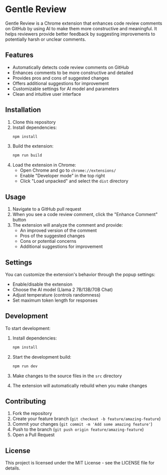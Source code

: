 # Gentle Review

Gentle Review is a Chrome extension that enhances code review comments on GitHub by using AI to make them more constructive and meaningful. It helps reviewers provide better feedback by suggesting improvements to potentially harsh or unclear comments.

## Features

- Automatically detects code review comments on GitHub
- Enhances comments to be more constructive and detailed
- Provides pros and cons of suggested changes
- Offers additional suggestions for improvement
- Customizable settings for AI model and parameters
- Clean and intuitive user interface

## Installation

1. Clone this repository
2. Install dependencies:
   ```bash
   npm install
   ```
3. Build the extension:
   ```bash
   npm run build
   ```
4. Load the extension in Chrome:
   - Open Chrome and go to `chrome://extensions/`
   - Enable "Developer mode" in the top right
   - Click "Load unpacked" and select the `dist` directory

## Usage

1. Navigate to a GitHub pull request
2. When you see a code review comment, click the "Enhance Comment" button
3. The extension will analyze the comment and provide:
   - An improved version of the comment
   - Pros of the suggested changes
   - Cons or potential concerns
   - Additional suggestions for improvement

## Settings

You can customize the extension's behavior through the popup settings:

- Enable/disable the extension
- Choose the AI model (Llama 2 7B/13B/70B Chat)
- Adjust temperature (controls randomness)
- Set maximum token length for responses

## Development

To start development:

1. Install dependencies:

   ```bash
   npm install
   ```

2. Start the development build:

   ```bash
   npm run dev
   ```

3. Make changes to the source files in the `src` directory

4. The extension will automatically rebuild when you make changes

## Contributing

1. Fork the repository
2. Create your feature branch (`git checkout -b feature/amazing-feature`)
3. Commit your changes (`git commit -m 'Add some amazing feature'`)
4. Push to the branch (`git push origin feature/amazing-feature`)
5. Open a Pull Request

## License

This project is licensed under the MIT License - see the LICENSE file for details.
